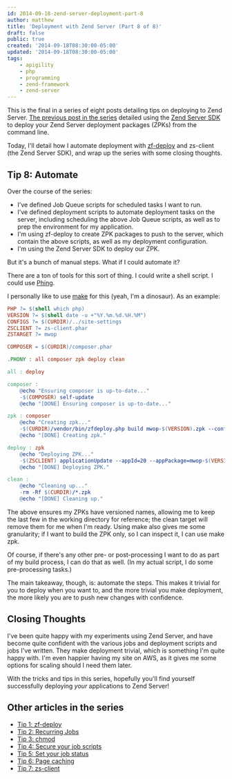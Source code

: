 ```yaml
---
id: 2014-09-18-zend-server-deployment-part-8
author: matthew
title: 'Deployment with Zend Server (Part 8 of 8)'
draft: false
public: true
created: '2014-09-18T08:30:00-05:00'
updated: '2014-09-18T08:30:00-05:00'
tags:
    - apigility
    - php
    - programming
    - zend-framework
    - zend-server
---
```

This is the final in a series of eight posts detailing tips on deploying to
Zend Server. [The previous post in the series](/blog/2014-09-16-zend-server-deployment-part-7.html)
detailed using the [Zend Server SDK](https://github.com/zend-patterns/ZendServerSDK)
to deploy your Zend Server deployment packages (ZPKs) from the command line.

Today, I'll detail how I automate deployment with
[zf-deploy](https://github.com/zfcampus/zf-deploy) and zs-client (the Zend
Server SDK), and wrap up the series with some closing thoughts.

<!--- EXTENDED -->

Tip 8: Automate
---------------

Over the course of the series:

- I've defined Job Queue scripts for scheduled tasks I want to run.
- I've defined deployment scripts to automate deployment tasks on the server,
  including scheduling the above Job Queue scripts, as well as to prep the
  environment for my application.
- I'm using zf-deploy to create ZPK packages to push to the server, which
  contain the above scripts, as well as my deployment configuration.
- I'm using the Zend Server SDK to deploy our ZPK.

But it's a bunch of manual steps. What if I could automate it?

There are a ton of tools for this sort of thing. I could write a shell script.
I could use [Phing](http://www.phing.info).

I personally like to use [make](http://www.gnu.org/software/make/) for this
(yeah, I'm a dinosaur). As an example:

```makefile
PHP ?= $(shell which php)
VERSION ?= $(shell date -u +"%Y.%m.%d.%H.%M")
CONFIGS ?= $(CURDIR)/../site-settings
ZSCLIENT ?= zs-client.phar
ZSTARGET ?= mwop

COMPOSER = $(CURDIR)/composer.phar

.PHONY : all composer zpk deploy clean

all : deploy

composer :
    @echo "Ensuring composer is up-to-date..."
    -$(COMPOSER) self-update
    @echo "[DONE] Ensuring composer is up-to-date..."

zpk : composer
    @echo "Creating zpk..."
    -$(CURDIR)/vendor/bin/zfdeploy.php build mwop-$(VERSION).zpk --configs=$(CONFIGS) --zpkdata=$(CURDIR)/zpk --version=$(VERSION)
    @echo "[DONE] Creating zpk."

deploy : zpk
    @echo "Deploying ZPK..."
    -$(ZSCLIENT) applicationUpdate --appId=20 --appPackage=mwop-$(VERSION).zpk --target=$(ZSTARGET)
    @echo "[DONE] Deploying ZPK."

clean :
    @echo "Cleaning up..."
    -rm -Rf $(CURDIR)/*.zpk
    @echo "[DONE] Cleaning up."
```

The above ensures my ZPKs have versioned names, allowing me to keep the last
few in the working directory for reference; the clean target will remove them
for me when I'm ready. Using make also gives me some granularity; if I want to
build the ZPK only, so I can inspect it, I can use make zpk.

Of course, if there's any other pre- or post-processing I want to do as part of
my build process, I can do that as well. (In my actual script, I do some
pre-processing tasks.)

The main takeaway, though, is: automate the steps. This makes it trivial for
you to deploy when you want to, and the more trivial you make deployment, the
more likely you are to push new changes with confidence.

Closing Thoughts
----------------

I've been quite happy with my experiments using Zend Server, and have become
quite confident with the various jobs and deployment scripts and jobs I've
written. They make deployment trivial, which is something I'm quite happy with.
I'm even happier having my site on AWS, as it gives me some options for scaling
should I need them later.

With the tricks and tips in this series, hopefully you'll find yourself
successfully deploying *your* applications to Zend Server!

Other articles in the series
----------------------------

- [Tip 1: zf-deploy](/blog/2014-08-11-zend-server-deployment-part-1.html)
- [Tip 2: Recurring Jobs](/blog/2014-08-28-zend-server-deployment-part-2.html)
- [Tip 3: chmod](/blog/2014-09-02-zend-server-deployment-part-3.html)
- [Tip 4: Secure your job scripts](/blog/2014-09-04-zend-server-deployment-part-4.html)
- [Tip 5: Set your job status](/blog/2014-09-09-zend-server-deployment-part-5.html)
- [Tip 6: Page caching](/blog/2014-09-11-zend-server-deployment-part-6.html)
- [Tip 7: zs-client](/blog/2014-09-16-zend-server-deployment-part-7.html)

